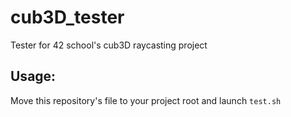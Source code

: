 # cub3D_tester
Tester for 42 school's cub3D raycasting project

## Usage:
Move this repository's file to your project root and launch `test.sh`
